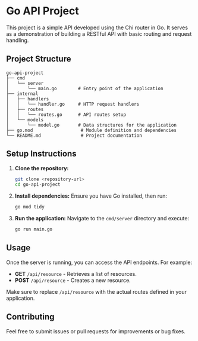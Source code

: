 # Go API Project

This project is a simple API developed using the Chi router in Go. It serves as a demonstration of building a RESTful API with basic routing and request handling.

## Project Structure

```
go-api-project
├── cmd
│   └── server
│       └── main.go        # Entry point of the application
├── internal
│   ├── handlers
│   │   └── handler.go     # HTTP request handlers
│   ├── routes
│   │   └── routes.go      # API routes setup
│   └── models
│       └── model.go       # Data structures for the application
├── go.mod                  # Module definition and dependencies
└── README.md               # Project documentation
```

## Setup Instructions

1. **Clone the repository:**
   ```bash
   git clone <repository-url>
   cd go-api-project
   ```

2. **Install dependencies:**
   Ensure you have Go installed, then run:
   ```bash
   go mod tidy
   ```

3. **Run the application:**
   Navigate to the `cmd/server` directory and execute:
   ```bash
   go run main.go
   ```

## Usage

Once the server is running, you can access the API endpoints. For example:

- **GET** `/api/resource` - Retrieves a list of resources.
- **POST** `/api/resource` - Creates a new resource.

Make sure to replace `/api/resource` with the actual routes defined in your application.

## Contributing

Feel free to submit issues or pull requests for improvements or bug fixes.